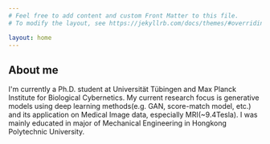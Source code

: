 ```yaml
---
# Feel free to add content and custom Front Matter to this file.
# To modify the layout, see https://jekyllrb.com/docs/themes/#overriding-theme-defaults

layout: home
---
```


## About me

I'm currently a Ph.D. student at Universität Tübingen and Max Planck Institute for Biological Cybernetics. My current research focus is generative models using deep learning methods(e.g. GAN, score-match model, etc.) and its application on Medical Image data, especially MRI(~9.4Tesla). I was mainly educated in major of Mechanical Engineering in Hongkong Polytechnic University.  
